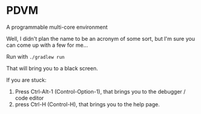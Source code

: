 # PDVM

A programmable multi-core environment

Well, I didn't plan the name to be an acronym of some sort, but I'm sure you can come up with a few for me...

Run with `./gradlew run`

That will bring you to a black screen.

If you are stuck:

1. Press Ctrl-Alt-1 (Control-Option-1), that brings you to the debugger / code editor
2. press Ctrl-H (Control-H), that brings you to the help page.